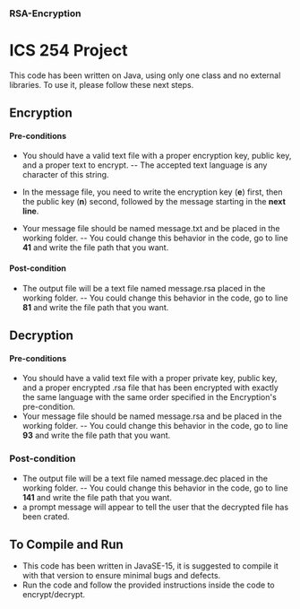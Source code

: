 
### RSA-Encryption
# ICS 254 Project

This code has been written on Java, using only one class and no external libraries.
To use it, please follow these next steps.

## Encryption
#### Pre-conditions
 - You should have a valid text file with a proper encryption key, public key, and a proper text to encrypt.
--  The accepted text language is any character of this string.

 - In the message file, you need to write the encryption key (**e**) first, then the public key (**n**) second, followed by the message starting in the **next line**.
 - Your message file should be named message.txt and be placed in the working folder.
-- You could change this behavior in the code, go to line **41** and write the file path that you want.
#### Post-condition
 - The output file will be a text file named message.rsa placed in the working folder.
-- You could change this behavior in the code, go to line **81** and write the file path that you want.

## Decryption
#### Pre-conditions
- You should have a valid text file with a proper private key, public key, and a proper encrypted .rsa file that has been encrypted with exactly the same language with the same order specified in the Encryption's pre-condition.
- Your message file should be named message.rsa and be placed in the working folder.
-- You could change this behavior in the code, go to line **93** and write the file path that you want.
### Post-condition
 - The output file will be a text file named message.dec placed in the working folder.
-- You could change this behavior in the code, go to line **141** and write the file path that you want.
  - a prompt message will appear to tell the user that the decrypted file has been crated.

## To Compile and Run
- This code has been written in JavaSE-15, it is suggested to compile it with that version to ensure minimal bugs and defects.
- Run the code and follow the provided instructions inside the code to encrypt/decrypt.